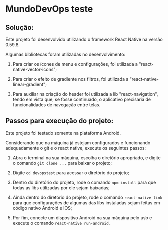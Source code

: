 # MundoDevOps teste

## Solução:

Este projeto foi desenvolvido utilizando o framework React Native na versão 0.59.8.

Algumas bibliotecas foram utilizadas no desenvolvimento:

1. Para criar os ícones de menu e configurações, foi utilizada a "react-native-vector-icons";

2. Para criar o efeito de gradiente nos filtros, foi utilizada a "react-native-linear-gradient";

3. Para auxiliar na criação do header foi utilizada a lib "react-navigation", tendo em vista que, se fosse continuado, o aplicativo precisaria de funcionalidades de navegação entre telas.

## Passos para execução do projeto:

Este projeto foi testado somente na plataforma Android.

Considerando que na máquina já estejam configurados e funcionando adequadamente o git e o react native, execute os seguintes passos:

1. Abra o terminal na sua máquina, escolha o diretório apropriado, e digite o comando `git clone ...` para baixar o projeto;

2. Digite `cd devopstest` para acessar o diretório do projeto;

3. Dentro do diretório do projeto, rode o comando `npm install` para que todas as libs utilizadas por ele sejam baixadas;

4. Ainda dentro do diretório do projeto, rode o comando `react-native link` para que configurações de algumas das libs instaladas sejam feitas em código nativo Android e IOS;

5. Por fim, conecte um dispositivo Android na sua máquina pelo usb e execute o comando `react-native run-android`.
